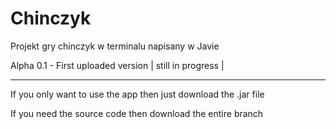 # Chinczyk
Projekt gry chinczyk w terminalu napisany w Javie

Alpha 0.1 - First uploaded version | still in progress |

-------------------------------------------------
If you only want to use the app then just download the .jar file

If you need the source code then download the entire branch
